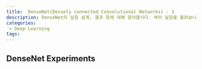 ```yaml
---
title:  DenseNet(Densely connected Convolutional Networks) - 3
description: DenseNet의 실험 설계, 결과 등에 대해 알아봅시다. 여러 실험을 돌려보니 전부 SOTA(State-Of-The-Art)급인 굉장한 결과가 나옵니다.
categories:
 - Deep Learning
tags:
---
```


## DenseNet Experiments

